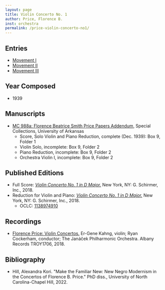 ```yaml
---
layout: page
title: Violin Concerto No. 1
author: Price, Florence B.
inst: orchestra
permalink: /price-violin-concerto-no1/
---
```


## Entries
- [Movement I](https://dwshadle.github.io/test/price-violin-concerto-no1/mvt1)
- <a href="https://dwshadle.github.io/test/price-violin-concerto-no1/mvt2" target="_blank">Movement II</a>
- <a href="https://dwshadle.github.io/test/price-violin-concerto-no1/mvt3" target="_blank">Movement III</a>

## Year Composed
- 1939

## Manuscripts

- <a href="https://uark.as.atlas-sys.com/repositories/2/resources/1522" target="_blank">MC 988a: Florence Beatrice Smith Price Papers Addendum</a>, Special Collections, University of Arkansas
    * Score, Solo Violin and Piano Reduction, complete (Dec. 1939): Box 9, Folder 1
    * Violin Solo, incomplete: Box 9, Folder 2
    * Piano Reduction, incomplete: Box 9, Folder 2
    * Orchestra Violin I, incomplete: Box 9, Folder 2

## Published Editions

- Full Score: <a href="https://www.wisemusicclassical.com/work/58910/Violin-Concerto-No-1--Florence-Price/" target="_blank">*Violin Concerto No. 1 in D Major.*</a> New York, NY: G. Schirmer, Inc., 2018.
- Reduction for Violin and Piano: <a href="https://classicalondemand.com/price-violin-concerto-no-1-3468.html" target="_blank">*Violin Concerto No. 1 in D Major.*</a> New York, NY: G. Schirmer, Inc., 2018.
    * OCLC: <a href="https://www.worldcat.org/title/1138974910" target="_blank">1138974910</a>

## Recordings

- <a href="https://www.albanyrecords.com/mm5/merchant.mvc?Screen=PROD&Product_Code=TROY1706" target="_blank">Florence Price: Violin Concertos.</a> Er-Gene Kahng, violin; Ryan Cockerham, conductor; The Janáček Philharmonic Orchestra. Albany Records TROY1706, 2018.

## Bibliography
- Hill, Alexandra Kori. "Make the Familiar New: New Negro Modernism in the Concertos of Florence B. Price." PhD diss., University of North Carolina-Chapel Hill, 2022.
